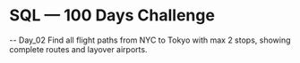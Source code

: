 # SQL — 100 Days Challenge
 -- Day_02 Find all flight paths from NYC to Tokyo with max 2 stops, showing complete routes and layover airports.

